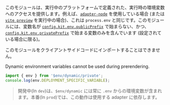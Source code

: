 このモジュールは、実行中のプラットフォームで定義された、実行時の環境変数へのアクセスを提供します。例えば、[`adapter-node`](https://github.com/sveltejs/kit/tree/master/packages/adapter-node) を使用している場合 (または [`vite preview`](https://kit.svelte.jp/docs/cli) を実行中の場合)、これは `process.env` と同じです。このモジュールには、変数名が [`config.kit.env.publicPrefix`](https://kit.svelte.jp/docs/configuration#env) で始まらない、かつ、[`config.kit.env.privatePrefix`](https://kit.svelte.jp/docs/configuration#env) で始まる変数のみを含んでいます (設定されている場合に限る)。

このモジュールをクライアントサイドコードにインポートすることはできません。

Dynamic environment variables cannot be used during prerendering.

```ts
import { env } from '$env/dynamic/private';
console.log(env.DEPLOYMENT_SPECIFIC_VARIABLE);
```

> 開発中(In `dev`)は、`$env/dynamic` には常に `.env` からの環境変数が含まれます。本番(In `prod`)では、この動作は使用する adapter に依存します。
